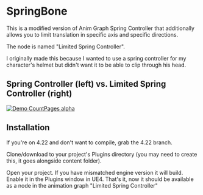 # SpringBone
This is a modified version of Anim Graph Spring Controller that additionally allows you to limit translation in specific axis and specific directions.

The node is named "Limited Spring Controller".

I originally made this because I wanted to use a spring controller for my character's helmet but didn't want it to be able to clip through his head.

## Spring Controller (left) vs. Limited Spring Controller (right)
[![Demo CountPages alpha](https://github.com/Vaei/SpringBone/blob/master/Preview.gif)](https://github.com/Vaei/SpringBone/blob/master/Preview.gif)

## Installation
If you're on 4.22 and don't want to compile, grab the 4.22 branch.

Clone/download to your project's Plugins directory (you may need to create this, it goes alongside content folder).

Open your project. If you have mismatched engine version it will build. Enable it in the Plugins window in UE4. That's it, now it should be available as a node in the animation graph "Limited Spring Controller"

